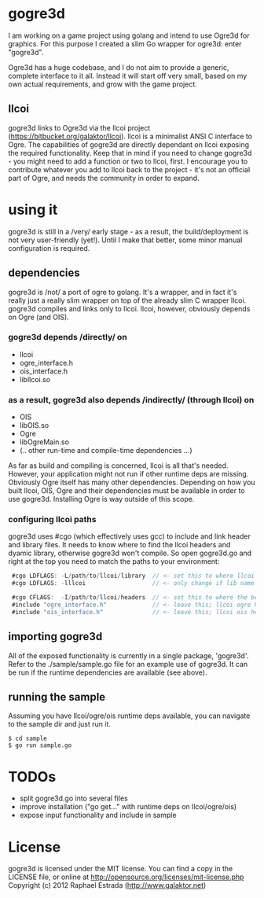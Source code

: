# gogre3d
I am working on a game project using golang and intend to use Ogre3d for graphics. For this purpose I created a slim Go wrapper for ogre3d: enter "gogre3d".

Ogre3d has a huge codebase, and I do not aim to provide a generic, complete interface to it all. Instead it will start off very small, based on my own actual requirements, and grow with the game project.

## llcoi
gogre3d links to Ogre3d via the llcoi project (https://bitbucket.org/galaktor/llcoi). llcoi is a minimalist ANSI C interface to Ogre. The capabilities of gogre3d are directly dependant on llcoi exposing the required functionality. Keep that in mind if you need to change gogre3d - you might need to add a function or two to llcoi, first. I encourage you to contribute whatever you add to llcoi back to the project - it's not an official part of Ogre, and needs the community in order to expand.

# using it
gogre3d is still in a /very/ early stage - as a result, the build/deployment is not very user-friendly (yet!). Until I make that better, some minor manual configuration is required.

## dependencies
gogre3d is /not/ a port of ogre to golang. It's a wrapper, and in fact it's really just a really slim wrapper on top of the already slim C wrapper llcoi. gogre3d compiles and links only to llcoi. llcoi, however, obviously depends on Ogre (and OIS).

### gogre3d depends /directly/ on
* llcoi
 * ogre_interface.h
 * ois_interface.h
 * libllcoi.so


### as a result, gogre3d also depends /indirectly/ (through llcoi) on
* OIS
 * libOIS.so
* Ogre
 * libOgreMain.so
 * (.. other run-time and compile-time dependencies ...)


As far as build and compiling is concerned, llcoi is all that's needed. However, your application might not run if other runtime deps are missing. Obviously Ogre itself has many other dependencies. Depending on how you built llcoi, OIS, Ogre and their dependencies must be available in order to use gogre3d. Installing Ogre is way outside of this scope.

### configuring llcoi paths
gogre3d uses #cgo (which effectively uses gcc) to include and link header and library files. It needs to know where to find the llcoi headers and dyamic library, otherwise gogre3d won't compile. So open gogre3d.go and right at the top you need to match the paths to your environment:

```go
 #cgo LDFLAGS: -L/path/to/llcoi/library  // <- set this to where llcoi lib is
 #cgo LDFLAGS: -lllcoi                   // <- only change if lib name differs

 #cgo CFLAGS:  -I/path/to/llcoi/headers  // <- set this to where the below headers are
 #include "ogre_interface.h"             // <- leave this; llcoi ogre header
 #include "ois_interface.h"              // <- leave this; llcoi ois header
```

## importing gogre3d
All of the exposed functionality is currently in a single package, 'gogre3d'. Refer to the ./sample/sample.go file for an example use of gogre3d. It can be run if the runtime dependencies are available (see above).

## running the sample
Assuming you have llcoi/ogre/ois runtime deps available, you can navigate to the sample dir and just run it.

```
$ cd sample
$ go run sample.go
```

# TODOs
* split gogre3d.go into several files
* improve installation ("go get..." with runtime deps on llcoi/ogre/ois)
* expose input functionality and include in sample

# License
gogre3d is licensed under the MIT license. You can find a copy in the LICENSE file, or online at http://opensource.org/licenses/mit-license.php
Copyright (c) 2012 Raphael Estrada (http://www.galaktor.net)